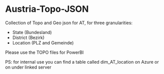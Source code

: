 # Austria-Topo-JSON

Collection of Topo and Geo json for AT, for three granularities:
- State (Bundesland)
- District (Bezirk)
- Location (PLZ and Gemeinde)

Please use the TOPO files for PowerBI

PS: for internal use you can find a table called dim_AT_location on Azure or on under linked server
